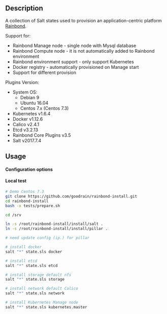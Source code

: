 ## Description

A collection of Salt states used to provision an application-centric platform [Rainbond](https://github.com/goodrain/rainbond).

Support for:

- Rainbond Manage node - single node with Mysql database
- Rainbond Compute node - it is not automatically added to Rainbond environment
- Rainbond environment support - only support Kubernetes
- Docker registry - automatically provisioned on Manage start
- Support for different provision

Plugins Version:

- System OS:
    - Debian 9
    - Ubuntu 16.04
    - Centos 7.x (Centos 7.3)
- Kubernetes v1.6.4
- Docker v1.12.6
- Calico v2.4.1
- Etcd v3.2.13
- Rainbond Core Plugins v3.5
- Salt v2017.7.4


## Usage

#### Configuration options

#### Local test

```bash
# Demo Centos 7.3
git clone https://github.com/goodrain/rainbond-install.git
cd rainbond-install
bash -x tests/prepare.sh

cd /srv

ln -s /root/rainbond-install/install/salt .
ln -s /root/rainbond-install/install/pillar .

# need update config (ip.) for pillar

# install docker
salt "*" state.sls docker

# install etcd
salt "*" state.sls etcd

# install storage default nfs
salt "*" state.sls storage

# install network default Calico
salt "*" state.sls network

# install Kubernetes Manage node 
salt "*" state.sls kubernetes.master
```